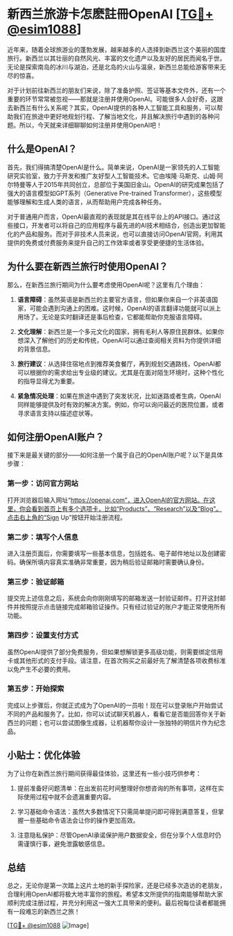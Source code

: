 # 新西兰旅游卡怎麽註冊OpenAI [[TG💪+ @esim1088](https://t.me/s/esim1088)]

近年来，随着全球旅游业的蓬勃发展，越来越多的人选择到新西兰这个美丽的国度旅行。新西兰以其壮丽的自然风光、丰富的文化遗产以及友好的居民而闻名于世。无论是探索南岛的冰川与湖泊，还是北岛的火山与温泉，新西兰总能给游客带来无尽的惊喜。

对于计划前往新西兰的朋友们来说，除了准备护照、签证等基本文件外，还有一个重要的环节常常被忽视——那就是注册并使用OpenAI。可能很多人会好奇，这跟去新西兰有什么关系呢？其实，OpenAI提供的各种人工智能工具和服务，可以帮助我们在旅途中更好地规划行程、了解当地文化，并且解决旅行中遇到的各种问题。所以，今天就来详细聊聊如何注册并使用OpenAI吧！

## 什么是OpenAI？

首先，我们得搞清楚OpenAI是什么。简单来说，OpenAI是一家领先的人工智能研究实验室，致力于开发和推广友好型人工智能技术。它由埃隆·马斯克、山姆·阿尔特曼等人于2015年共同创立，总部位于美国旧金山。OpenAI的研究成果包括了强大的语言模型如GPT系列（Generative Pre-trained Transformer），这些模型能够理解和生成人类的语言，从而帮助用户完成各种任务。

对于普通用户而言，OpenAI最直观的表现就是其在线平台上的API接口。通过这些接口，开发者可以将自己的应用程序与最先进的AI技术相结合，创造出更加智能化的产品和服务。而对于非技术人员来说，也可以直接访问OpenAI官网，利用其提供的免费或付费服务来提升自己的工作效率或者享受更便捷的生活体验。

## 为什么要在新西兰旅行时使用OpenAI？

那么，在新西兰旅行期间为什么要考虑使用OpenAI呢？这里有几个理由：

1. **语言障碍**：虽然英语是新西兰的主要官方语言，但如果你来自一个非英语国家，可能会遇到沟通上的困难。这时候，OpenAI的语言翻译功能就可以派上用场了。无论是实时翻译还是事后检查，它都能帮助你克服语言障碍。
   
2. **文化理解**：新西兰是一个多元文化的国家，拥有毛利人等原住民群体。如果你想深入了解他们的历史和传统，OpenAI可以通过查阅相关资料为你提供详细的背景信息。

3. **旅行建议**：从选择住宿地点到推荐美食餐厅，再到规划交通路线，OpenAI都可以根据你的需求给出专业级的建议。尤其是在面对陌生环境时，这种个性化的指导显得尤为重要。

4. **紧急情况处理**：如果在旅途中遇到了突发状况，比如迷路或者生病，OpenAI同样能够提供及时有效的解决方案。例如，你可以询问最近的医院位置，或者寻求语言支持以描述症状等。

## 如何注册OpenAI账户？

接下来是最关键的部分——如何注册一个属于自己的OpenAI账户呢？以下是具体步骤：

### 第一步：访问官方网站
打开浏览器后输入网址“https://openai.com”，进入OpenAI的官方网站。在这里，你会看到首页上有多个选项卡，比如“Products”、“Research”以及“Blog”。点击右上角的“Sign Up”按钮开始注册流程。

### 第二步：填写个人信息
进入注册页面后，你需要填写一些基本信息，包括姓名、电子邮件地址以及创建密码。确保所填内容真实准确非常重要，因为稍后验证邮箱时需要确认身份。

### 第三步：验证邮箱
提交完上述信息之后，系统会向你刚刚填写的邮箱发送一封验证邮件。打开这封邮件并按照提示点击链接完成邮箱验证操作。只有经过验证的账户才能正常使用所有功能。

### 第四步：设置支付方式
虽然OpenAI提供了部分免费服务，但如果想解锁更多高级功能，则需要绑定信用卡或其他形式的支付手段。请注意，在首次购买之前最好先了解清楚各项收费标准以免产生不必要的费用。

### 第五步：开始探索
完成以上步骤后，你就正式成为了OpenAI的一员啦！现在可以登录账户开始尝试不同的产品和服务了。比如，你可以试试聊天机器人，看看它是否能回答你关于新西兰的问题；也可以尝试图像生成器，让机器帮你设计一张独特的明信片作为纪念品。

## 小贴士：优化体验

为了让你在新西兰旅行期间获得最佳体验，这里还有一些小技巧供参考：

1. 提前准备好问题清单：在出发前花时间整理好你想咨询的所有事项，这样在实际使用过程中就不会遗漏重要内容。
   
2. 学习基础命令语法：虽然大多数情况下只需简单提问即可得到满意答复，但掌握一些基础命令语法会让你的操作更加高效。
   
3. 注意隐私保护：尽管OpenAI承诺保护用户数据安全，但在分享个人信息时仍需谨慎行事，避免泄露敏感信息。

## 总结

总之，无论你是第一次踏上这片土地的新手探险家，还是已经多次造访的老朋友，合理利用OpenAI都将极大地丰富你的旅程。希望本文所提供的指南能够帮助大家顺利完成注册过程，并充分利用这一强大工具带来的便利。最后祝每位读者都能拥有一段难忘的新西兰之旅！

[[TG💪+ @esim1088](https://t.me/s/esim1088) ![Image](https://i.postimg.cc/4NQfJmqS/Snipaste-2025-05-13-00-14-12.png)]